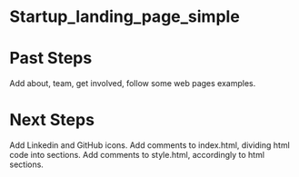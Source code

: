 # Startup_landing_page_simple


# Past Steps
Add about, team, get involved, follow some web pages examples.

# Next Steps
Add Linkedin and GitHub icons. 
Add comments to index.html, dividing html code into sections.
Add comments to style.html, accordingly to html sections.
